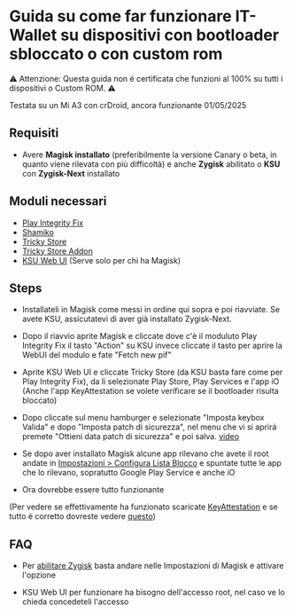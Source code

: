 # Guida su come far funzionare IT-Wallet su dispositivi con bootloader sbloccato o con custom rom
⚠️ Attenzione: Questa guida non é certificata che funzioni al 100% su tutti i dispositivi o Custom ROM. ⚠️

Testata su un Mi A3 con crDroid, ancora funzionante 01/05/2025
## Requisiti

- Avere **Magisk installato** (preferibilmente la versione Canary o beta, in quanto viene rilevata con più difficoltà) e anche **Zygisk** abilitato o **KSU** con **Zygisk-Next** installato

## Moduli necessari

- [Play Integrity Fix](https://github.com/chiteroman/PlayIntegrityFix/releases)
- [Shamiko](https://github.com/LSPosed/LSPosed.github.io/releases/)
- [Tricky Store](https://github.com/5ec1cff/TrickyStore/releases)
- [Tricky Store Addon](https://github.com/KOWX712/Tricky-Addon-Update-Target-List/releases/tag/v3.7)
- [KSU Web UI](https://github.com/5ec1cff/KsuWebUIStandalone/releases/tag/v1.0) (Serve solo per chi ha Magisk)

## Steps

- Installateli in Magisk come messi in ordine qui sopra e poi riavviate. Se avete KSU, assicutatevi di aver già installato Zygisk-Next.

- Dopo il riavvio aprite Magisk e cliccate dove c'è il moduluto Play Integrity Fix il tasto "Action" su KSU invece cliccate il tasto per aprire la WebUI del modulo e fate "Fetch new pif"

- Aprite KSU Web UI e cliccate Tricky Store (da KSU basta fare come per Play Integrity Fix), da li selezionate Play Store, Play Services e l'app iO (Anche l'app KeyAttestation se volete verificare se il bootloader risulta bloccato)

- Dopo cliccate sul menu hamburger e selezionate "Imposta keybox Valida" e dopo "Imposta patch di sicurezza", nel menu che vi si aprirá premete "Ottieni data patch di sicurezza" e poi salva. [video](video/tricky.mp4)

- Se dopo aver installato Magisk alcune app rilevano che avete il root andate in [Impostazioni > Configura Lista Blocco](video/blocklist.mp4) e spuntate tutte le app che lo rilevano, sopratutto Google Play Service e anche iO
  
- Ora dovrebbe essere tutto funzionante

(Per vedere se effettivamente ha funzionato scaricate [KeyAttestation](https://github.com/vvb2060/KeyAttestation/releases) e se tutto è corretto dovreste vedere [questo](video/ok.png))

## FAQ

- Per [abilitare Zygisk](video/zygisk.mp4) basta andare nelle Impostazioni di Magisk e attivare l'opzione

- KSU Web UI per funzionare ha bisogno dell'accesso root, nel caso ve lo chieda concedeteli l'accesso

